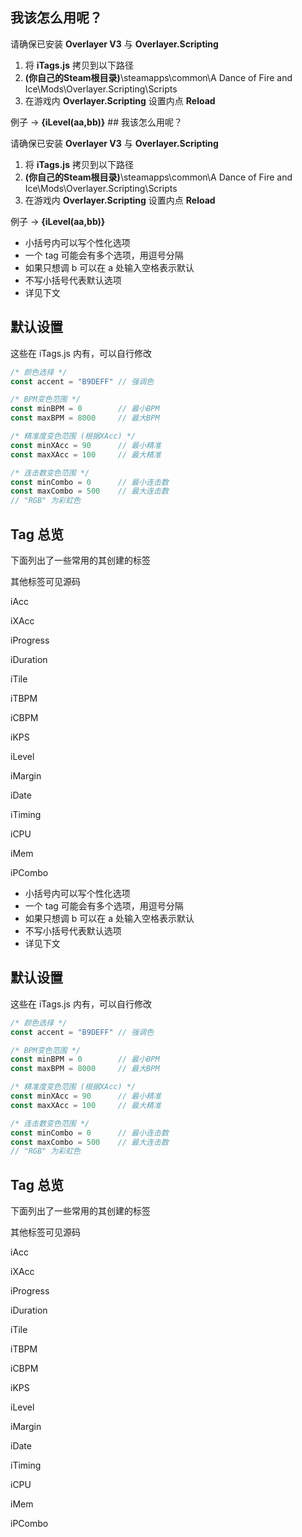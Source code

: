 ## 我该怎么用呢？

请确保已安装  **Overlayer V3**  与  **Overlayer.Scripting** 

1) 将  **iTags.js**  拷贝到以下路径
2) **(你自己的Steam根目录)**\steamapps\common\A Dance of Fire and Ice\Mods\Overlayer.Scripting\Scripts
3) 在游戏内  **Overlayer.Scripting**  设置内点  **Reload** 

例子 ->  **{iLevel(aa,bb)}** ## 我该怎么用呢？

请确保已安装  **Overlayer V3**  与  **Overlayer.Scripting** 

1) 将  **iTags.js**  拷贝到以下路径
2) **(你自己的Steam根目录)**\steamapps\common\A Dance of Fire and Ice\Mods\Overlayer.Scripting\Scripts
3) 在游戏内  **Overlayer.Scripting**  设置内点  **Reload** 

例子 ->  **{iLevel(aa,bb)}** 
- 小括号内可以写个性化选项
- 一个 tag 可能会有多个选项，用逗号分隔
- 如果只想调 b 可以在 a 处输入空格表示默认
- 不写小括号代表默认选项
- 详见下文

## 默认设置

这些在 iTags.js 内有，可以自行修改

```javascript
/* 颜色选择 */
const accent = "B9DEFF" // 强调色

/* BPM变色范围 */
const minBPM = 0        // 最小BPM
const maxBPM = 8000     // 最大BPM

/* 精准度变色范围 (根据XAcc) */
const minXAcc = 90      // 最小精准
const maxXAcc = 100     // 最大精准

/* 连击数变色范围 */
const minCombo = 0      // 最小连击数
const maxCombo = 500    // 最大连击数
// "RGB" 为彩虹色
```

## Tag 总览

下面列出了一些常用的其创建的标签

其他标签可见源码

iAcc

iXAcc

iProgress

iDuration

iTile

iTBPM

iCBPM

iKPS

iLevel

iMargin

iDate

iTiming

iCPU

iMem

iPCombo

- 小括号内可以写个性化选项
- 一个 tag 可能会有多个选项，用逗号分隔
- 如果只想调 b 可以在 a 处输入空格表示默认
- 不写小括号代表默认选项
- 详见下文

## 默认设置

这些在 iTags.js 内有，可以自行修改

```javascript
/* 颜色选择 */
const accent = "B9DEFF" // 强调色

/* BPM变色范围 */
const minBPM = 0        // 最小BPM
const maxBPM = 8000     // 最大BPM

/* 精准度变色范围 (根据XAcc) */
const minXAcc = 90      // 最小精准
const maxXAcc = 100     // 最大精准

/* 连击数变色范围 */
const minCombo = 0      // 最小连击数
const maxCombo = 500    // 最大连击数
// "RGB" 为彩虹色
```

## Tag 总览

下面列出了一些常用的其创建的标签

其他标签可见源码

iAcc

iXAcc

iProgress

iDuration

iTile

iTBPM

iCBPM

iKPS

iLevel

iMargin

iDate

iTiming

iCPU

iMem

iPCombo
